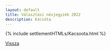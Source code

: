 ```yaml
---
layout: default
title: Választási névjegyzék 2022
description: Kacsóta
---
```


{% include settlementHTMLs/Kacsoota.html %}

[Vissza](./)
